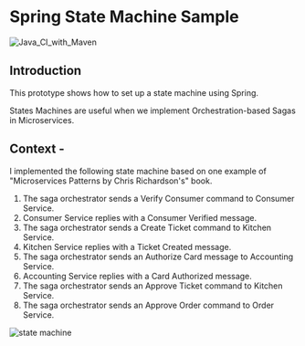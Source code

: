 # Spring State Machine Sample

![Java_CI_with_Maven](https://github.com/martinsaporiti/spring_state_machine_sample/workflows/Java_CI_with_Maven/badge.svg)
## Introduction
This prototype shows how to set up a state machine using Spring.

States Machines are useful when we implement Orchestration-based Sagas in Microservices.

## Context -
I implemented the following state machine based on one example of "Microservices Patterns by  Chris Richardson's" book.
1. The saga orchestrator sends a Verify Consumer command to Consumer Service.
2. Consumer Service replies with a Consumer Verified message.
3. The saga orchestrator sends a Create Ticket command to Kitchen Service.
4. Kitchen Service replies with a Ticket Created message.
5. The saga orchestrator sends an Authorize Card message to Accounting Service.
6. Accounting Service replies with a Card Authorized message.
7. The saga orchestrator sends an Approve Ticket command to Kitchen Service.
8. The saga orchestrator sends an Approve Order command to Order Service.

![state machine](https://res.cloudinary.com/dmg0wwwhg/image/upload/v1608506875/zpyfkti8uhaug9qvdirm.png)

